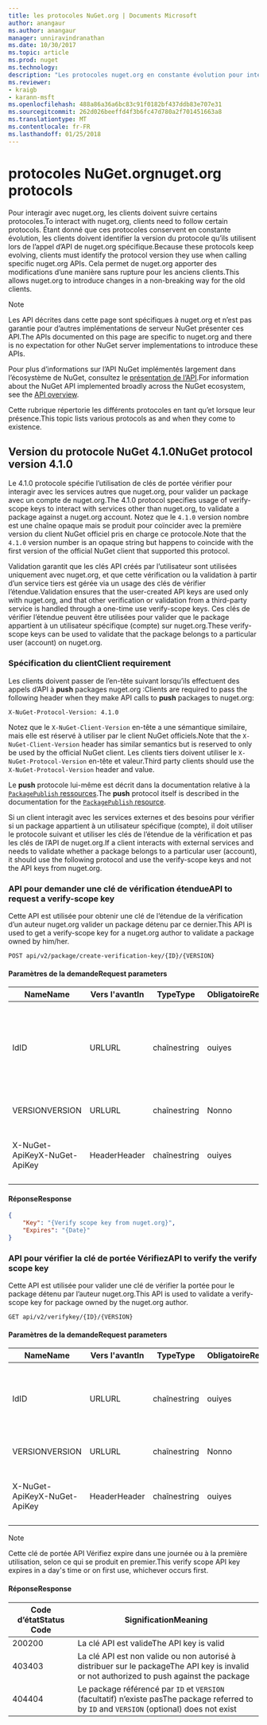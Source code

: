 ```yaml
---
title: les protocoles NuGet.org | Documents Microsoft
author: anangaur
ms.author: anangaur
manager: unniravindranathan
ms.date: 10/30/2017
ms.topic: article
ms.prod: nuget
ms.technology: 
description: "Les protocoles nuget.org en constante évolution pour interagir avec les clients NuGet."
ms.reviewer:
- kraigb
- karann-msft
ms.openlocfilehash: 488a86a36a6bc83c91f0182bf437ddb83e707e31
ms.sourcegitcommit: 262d026beeffd4f3b6fc47d780a2f701451663a8
ms.translationtype: MT
ms.contentlocale: fr-FR
ms.lasthandoff: 01/25/2018
---
```

# <a name="nugetorg-protocols"></a><span data-ttu-id="38179-103">protocoles NuGet.org</span><span class="sxs-lookup"><span data-stu-id="38179-103">nuget.org protocols</span></span>

<span data-ttu-id="38179-104">Pour interagir avec nuget.org, les clients doivent suivre certains protocoles.</span><span class="sxs-lookup"><span data-stu-id="38179-104">To interact with nuget.org, clients need to follow certain protocols.</span></span> <span data-ttu-id="38179-105">Étant donné que ces protocoles conservent en constante évolution, les clients doivent identifier la version du protocole qu’ils utilisent lors de l’appel d’API de nuget.org spécifique.</span><span class="sxs-lookup"><span data-stu-id="38179-105">Because these protocols keep evolving, clients must identify the protocol version they use when calling specific nuget.org APIs.</span></span> <span data-ttu-id="38179-106">Cela permet de nuget.org apporter des modifications d’une manière sans rupture pour les anciens clients.</span><span class="sxs-lookup"><span data-stu-id="38179-106">This allows nuget.org to introduce changes in a non-breaking way for the old clients.</span></span>

> [!Note]
> <span data-ttu-id="38179-107">Les API décrites dans cette page sont spécifiques à nuget.org et n’est pas garantie pour d’autres implémentations de serveur NuGet présenter ces API.</span><span class="sxs-lookup"><span data-stu-id="38179-107">The APIs documented on this page are specific to nuget.org and there is no expectation for other NuGet server implementations to introduce these APIs.</span></span> 

<span data-ttu-id="38179-108">Pour plus d’informations sur l’API NuGet implémentés largement dans l’écosystème de NuGet, consultez le [présentation de l’API](overview.md).</span><span class="sxs-lookup"><span data-stu-id="38179-108">For information about the NuGet API implemented broadly across the NuGet ecosystem, see the [API overview](overview.md).</span></span>

<span data-ttu-id="38179-109">Cette rubrique répertorie les différents protocoles en tant qu’et lorsque leur présence.</span><span class="sxs-lookup"><span data-stu-id="38179-109">This topic lists various protocols as and when they come to existence.</span></span>

## <a name="nuget-protocol-version-410"></a><span data-ttu-id="38179-110">Version du protocole NuGet 4.1.0</span><span class="sxs-lookup"><span data-stu-id="38179-110">NuGet protocol version 4.1.0</span></span>

<span data-ttu-id="38179-111">Le 4.1.0 protocole spécifie l’utilisation de clés de portée vérifier pour interagir avec les services autres que nuget.org, pour valider un package avec un compte de nuget.org.</span><span class="sxs-lookup"><span data-stu-id="38179-111">The 4.1.0 protocol specifies usage of verify-scope keys to interact with services other than nuget.org, to validate a package against a nuget.org account.</span></span> <span data-ttu-id="38179-112">Notez que le `4.1.0` version nombre est une chaîne opaque mais se produit pour coïncider avec la première version du client NuGet officiel pris en charge ce protocole.</span><span class="sxs-lookup"><span data-stu-id="38179-112">Note that the `4.1.0` version number is an opaque string but happens to coincide with the first version of the official NuGet client that supported this protocol.</span></span>

<span data-ttu-id="38179-113">Validation garantit que les clés API créés par l’utilisateur sont utilisées uniquement avec nuget.org, et que cette vérification ou la validation à partir d’un service tiers est gérée via un usage des clés de vérifier l’étendue.</span><span class="sxs-lookup"><span data-stu-id="38179-113">Validation ensures that the user-created API keys are used only with nuget.org, and that other verification or validation from a third-party service is handled through a one-time use verify-scope keys.</span></span> <span data-ttu-id="38179-114">Ces clés de vérifier l’étendue peuvent être utilisées pour valider que le package appartient à un utilisateur spécifique (compte) sur nuget.org.</span><span class="sxs-lookup"><span data-stu-id="38179-114">These verify-scope keys can be used to validate that the package belongs to a particular user (account) on nuget.org.</span></span>

### <a name="client-requirement"></a><span data-ttu-id="38179-115">Spécification du client</span><span class="sxs-lookup"><span data-stu-id="38179-115">Client requirement</span></span>

<span data-ttu-id="38179-116">Les clients doivent passer de l’en-tête suivant lorsqu’ils effectuent des appels d’API à **push** packages nuget.org :</span><span class="sxs-lookup"><span data-stu-id="38179-116">Clients are required to pass the following header when they make API calls to **push** packages to nuget.org:</span></span>

    X-NuGet-Protocol-Version: 4.1.0

<span data-ttu-id="38179-117">Notez que le `X-NuGet-Client-Version` en-tête a une sémantique similaire, mais elle est réservé à utiliser par le client NuGet officiels.</span><span class="sxs-lookup"><span data-stu-id="38179-117">Note that the `X-NuGet-Client-Version` header has similar semantics but is reserved to only be used by the official NuGet client.</span></span> <span data-ttu-id="38179-118">Les clients tiers doivent utiliser le `X-NuGet-Protocol-Version` en-tête et valeur.</span><span class="sxs-lookup"><span data-stu-id="38179-118">Third party clients should use the `X-NuGet-Protocol-Version` header and value.</span></span>

<span data-ttu-id="38179-119">Le **push** protocole lui-même est décrit dans la documentation relative à la [ `PackagePublish` ressources](package-publish-resource.md).</span><span class="sxs-lookup"><span data-stu-id="38179-119">The **push** protocol itself is described in the documentation for the [`PackagePublish` resource](package-publish-resource.md).</span></span>

<span data-ttu-id="38179-120">Si un client interagit avec les services externes et des besoins pour vérifier si un package appartient à un utilisateur spécifique (compte), il doit utiliser le protocole suivant et utiliser les clés de l’étendue de la vérification et pas les clés de l’API de nuget.org.</span><span class="sxs-lookup"><span data-stu-id="38179-120">If a client interacts with external services and needs to validate whether a package belongs to a particular user (account), it should use the following protocol and use the verify-scope keys and not the API keys from nuget.org.</span></span>

### <a name="api-to-request-a-verify-scope-key"></a><span data-ttu-id="38179-121">API pour demander une clé de vérification étendue</span><span class="sxs-lookup"><span data-stu-id="38179-121">API to request a verify-scope key</span></span>

<span data-ttu-id="38179-122">Cette API est utilisée pour obtenir une clé de l’étendue de la vérification d’un auteur nuget.org valider un package détenu par ce dernier.</span><span class="sxs-lookup"><span data-stu-id="38179-122">This API is used to get a verify-scope key for a nuget.org author to validate a package owned by him/her.</span></span>

    POST api/v2/package/create-verification-key/{ID}/{VERSION}

#### <a name="request-parameters"></a><span data-ttu-id="38179-123">Paramètres de la demande</span><span class="sxs-lookup"><span data-stu-id="38179-123">Request parameters</span></span>

<span data-ttu-id="38179-124">Name</span><span class="sxs-lookup"><span data-stu-id="38179-124">Name</span></span>           | <span data-ttu-id="38179-125">Vers l'avant</span><span class="sxs-lookup"><span data-stu-id="38179-125">In</span></span>     | <span data-ttu-id="38179-126">Type</span><span class="sxs-lookup"><span data-stu-id="38179-126">Type</span></span>   | <span data-ttu-id="38179-127">Obligatoire</span><span class="sxs-lookup"><span data-stu-id="38179-127">Required</span></span> | <span data-ttu-id="38179-128">Notes</span><span class="sxs-lookup"><span data-stu-id="38179-128">Notes</span></span>
-------------- | ------ | ------ | -------- | -----
<span data-ttu-id="38179-129">Id</span><span class="sxs-lookup"><span data-stu-id="38179-129">ID</span></span>             | <span data-ttu-id="38179-130">URL</span><span class="sxs-lookup"><span data-stu-id="38179-130">URL</span></span>    | <span data-ttu-id="38179-131">chaîne</span><span class="sxs-lookup"><span data-stu-id="38179-131">string</span></span> | <span data-ttu-id="38179-132">oui</span><span class="sxs-lookup"><span data-stu-id="38179-132">yes</span></span>      | <span data-ttu-id="38179-133">L’identidier de package pour lequel la clé de portée Vérifiez est demandée</span><span class="sxs-lookup"><span data-stu-id="38179-133">The package identidier for which the verify scope key is requested</span></span>
<span data-ttu-id="38179-134">VERSION</span><span class="sxs-lookup"><span data-stu-id="38179-134">VERSION</span></span>        | <span data-ttu-id="38179-135">URL</span><span class="sxs-lookup"><span data-stu-id="38179-135">URL</span></span>    | <span data-ttu-id="38179-136">chaîne</span><span class="sxs-lookup"><span data-stu-id="38179-136">string</span></span> | <span data-ttu-id="38179-137">Non</span><span class="sxs-lookup"><span data-stu-id="38179-137">no</span></span>       | <span data-ttu-id="38179-138">La version du package</span><span class="sxs-lookup"><span data-stu-id="38179-138">The package version</span></span>
<span data-ttu-id="38179-139">X-NuGet-ApiKey</span><span class="sxs-lookup"><span data-stu-id="38179-139">X-NuGet-ApiKey</span></span> | <span data-ttu-id="38179-140">Header</span><span class="sxs-lookup"><span data-stu-id="38179-140">Header</span></span> | <span data-ttu-id="38179-141">chaîne</span><span class="sxs-lookup"><span data-stu-id="38179-141">string</span></span> | <span data-ttu-id="38179-142">oui</span><span class="sxs-lookup"><span data-stu-id="38179-142">yes</span></span>      | <span data-ttu-id="38179-143">Par exemple, `X-NuGet-ApiKey: {USER_API_KEY}`.</span><span class="sxs-lookup"><span data-stu-id="38179-143">For example, `X-NuGet-ApiKey: {USER_API_KEY}`</span></span>

#### <a name="response"></a><span data-ttu-id="38179-144">Réponse</span><span class="sxs-lookup"><span data-stu-id="38179-144">Response</span></span>

```json
{
    "Key": "{Verify scope key from nuget.org}",
    "Expires": "{Date}"
}
```

### <a name="api-to-verify-the-verify-scope-key"></a><span data-ttu-id="38179-145">API pour vérifier la clé de portée Vérifiez</span><span class="sxs-lookup"><span data-stu-id="38179-145">API to verify the verify scope key</span></span>

<span data-ttu-id="38179-146">Cette API est utilisée pour valider une clé de vérifier la portée pour le package détenu par l’auteur nuget.org.</span><span class="sxs-lookup"><span data-stu-id="38179-146">This API is used to validate a verify-scope key for package owned by the nuget.org author.</span></span>

    GET api/v2/verifykey/{ID}/{VERSION}

#### <a name="request-parameters"></a><span data-ttu-id="38179-147">Paramètres de la demande</span><span class="sxs-lookup"><span data-stu-id="38179-147">Request parameters</span></span>

<span data-ttu-id="38179-148">Name</span><span class="sxs-lookup"><span data-stu-id="38179-148">Name</span></span>           | <span data-ttu-id="38179-149">Vers l'avant</span><span class="sxs-lookup"><span data-stu-id="38179-149">In</span></span>     | <span data-ttu-id="38179-150">Type</span><span class="sxs-lookup"><span data-stu-id="38179-150">Type</span></span>   | <span data-ttu-id="38179-151">Obligatoire</span><span class="sxs-lookup"><span data-stu-id="38179-151">Required</span></span> | <span data-ttu-id="38179-152">Notes</span><span class="sxs-lookup"><span data-stu-id="38179-152">Notes</span></span>
-------------  | ------ | ------ | -------- | -----
<span data-ttu-id="38179-153">Id</span><span class="sxs-lookup"><span data-stu-id="38179-153">ID</span></span>             | <span data-ttu-id="38179-154">URL</span><span class="sxs-lookup"><span data-stu-id="38179-154">URL</span></span>    | <span data-ttu-id="38179-155">chaîne</span><span class="sxs-lookup"><span data-stu-id="38179-155">string</span></span> | <span data-ttu-id="38179-156">oui</span><span class="sxs-lookup"><span data-stu-id="38179-156">yes</span></span>      | <span data-ttu-id="38179-157">L’identificateur de package pour lequel la clé de portée Vérifiez est demandée</span><span class="sxs-lookup"><span data-stu-id="38179-157">The package identifier for which the verify scope key is requested</span></span>
<span data-ttu-id="38179-158">VERSION</span><span class="sxs-lookup"><span data-stu-id="38179-158">VERSION</span></span>        | <span data-ttu-id="38179-159">URL</span><span class="sxs-lookup"><span data-stu-id="38179-159">URL</span></span>    | <span data-ttu-id="38179-160">chaîne</span><span class="sxs-lookup"><span data-stu-id="38179-160">string</span></span> | <span data-ttu-id="38179-161">Non</span><span class="sxs-lookup"><span data-stu-id="38179-161">no</span></span>       | <span data-ttu-id="38179-162">La version du package</span><span class="sxs-lookup"><span data-stu-id="38179-162">The package version</span></span>
<span data-ttu-id="38179-163">X-NuGet-ApiKey</span><span class="sxs-lookup"><span data-stu-id="38179-163">X-NuGet-ApiKey</span></span> | <span data-ttu-id="38179-164">Header</span><span class="sxs-lookup"><span data-stu-id="38179-164">Header</span></span> | <span data-ttu-id="38179-165">chaîne</span><span class="sxs-lookup"><span data-stu-id="38179-165">string</span></span> | <span data-ttu-id="38179-166">oui</span><span class="sxs-lookup"><span data-stu-id="38179-166">yes</span></span>      | <span data-ttu-id="38179-167">Par exemple, `X-NuGet-ApiKey: {VERIFY_SCOPE_KEY}`.</span><span class="sxs-lookup"><span data-stu-id="38179-167">For example, `X-NuGet-ApiKey: {VERIFY_SCOPE_KEY}`</span></span>

> [!Note]
> <span data-ttu-id="38179-168">Cette clé de portée API Vérifiez expire dans une journée ou à la première utilisation, selon ce qui se produit en premier.</span><span class="sxs-lookup"><span data-stu-id="38179-168">This verify scope API key expires in a day's time or on first use, whichever occurs first.</span></span>

#### <a name="response"></a><span data-ttu-id="38179-169">Réponse</span><span class="sxs-lookup"><span data-stu-id="38179-169">Response</span></span>

<span data-ttu-id="38179-170">Code d’état</span><span class="sxs-lookup"><span data-stu-id="38179-170">Status Code</span></span> | <span data-ttu-id="38179-171">Signification</span><span class="sxs-lookup"><span data-stu-id="38179-171">Meaning</span></span>
----------- | -------
<span data-ttu-id="38179-172">200</span><span class="sxs-lookup"><span data-stu-id="38179-172">200</span></span>         | <span data-ttu-id="38179-173">La clé API est valide</span><span class="sxs-lookup"><span data-stu-id="38179-173">The API key is valid</span></span>
<span data-ttu-id="38179-174">403</span><span class="sxs-lookup"><span data-stu-id="38179-174">403</span></span>         | <span data-ttu-id="38179-175">La clé API est non valide ou non autorisé à distribuer sur le package</span><span class="sxs-lookup"><span data-stu-id="38179-175">The API key is invalid or not authorized to push against the package</span></span>
<span data-ttu-id="38179-176">404</span><span class="sxs-lookup"><span data-stu-id="38179-176">404</span></span>         | <span data-ttu-id="38179-177">Le package référencé par `ID` et `VERSION` (facultatif) n’existe pas</span><span class="sxs-lookup"><span data-stu-id="38179-177">The package referred to by `ID` and `VERSION` (optional) does not exist</span></span>
